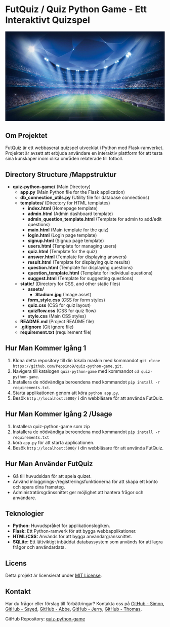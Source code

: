 # FutQuiz / Quiz Python Game - Ett Interaktivt Quizspel

![FutQuiz Banner](https://github.com/Peppino9/quiz-python-game/blob/main/static/assets/stadium.jpg)


## Om Projektet
FutQuiz är ett webbaserat quizspel utvecklat i Python med Flask-ramverket. Projektet är avsett att erbjuda användare en interaktiv plattform för att testa sina kunskaper inom olika områden relaterade till fotboll.


## Directory Structure /Mappstruktur

- **quiz-python-game/** (Main Directory) 
  - **app.py** (Main Python file for the Flask application)
  - **db_connection_utils.py** (Utility file for database connections)
  - **templates/** (Directory for HTML templates)
    - **index.html** (Homepage template)
    - **admin.html** (Admin dashboard template)
    - **admin_question_template.html** (Template for admin to add/edit questions)
    - **main.html** (Main template for the quiz)
    - **login.html** (Login page template)
    - **signup.html** (Signup page template)
    - **users.html** (Template for managing users)
    - **quiz.html** (Template for the quiz)
    - **answer.html** (Template for displaying answers)
    - **result.html** (Template for displaying quiz results)
    - **question.html** (Template for displaying questions)
    - **question_template.html** (Template for individual questions)
    - **suggest.html** (Template for suggesting questions)
  - **static/** (Directory for CSS, and other static files)
    - **assets/**
      - **Stadium.jpg** (Image asset)
    - **form_style.css** (CSS for form styles)
    - **quiz.css** (CSS for quiz layout)
    - **quizflow.css** (CSS for quiz flow)
    - **style.css** (Main CSS styles)
  - **README.md** (Project README file)
  - **.gitignore** (Git ignore file)
  - **requirement.txt** (requirement file)



## Hur Man Kommer Igång 1
1. Klona detta repository till din lokala maskin med kommandot `git clone https://github.com/Peppino9/quiz-python-game.git`.
2. Navigera till katalogen `quiz-python-game` med kommandot `cd quiz-python-game`.
3. Installera de nödvändiga beroendena med kommandot `pip install -r requirements.txt`.
4. Starta applikationen genom att köra `python app.py`.
5. Besök `http://localhost:5000/` i din webbläsare för att använda FutQuiz.

## Hur Man Kommer Igång 2 /Usage
1. Installera quiz-python-game som zip
2. Installera de nödvändiga beroendena med kommandot `pip install -r requirements.txt`
3. köra `app.py` för att starta applicationen.
4. Besök `http://localhost:5000/` i din webbläsare för att använda FutQuiz.

## Hur Man Använder FutQuiz
- Gå till huvudsidan för att spela quizet.
- Använd inloggnings-/registreringsfunktionerna för att skapa ett konto och spara dina framsteg.
- Administratörsgränssnittet ger möjlighet att hantera frågor och användare.

## Teknologier
- **Python:** Huvudspråket för applikationslogiken.
- **Flask:** Ett Python-ramverk för att bygga webbapplikationer.
- **HTML/CSS:** Används för att bygga användargränssnittet.
- **SQLite:** Ett lättviktigt inbäddat databassystem som används för att lagra frågor och användardata.

## Licens
Detta projekt är licensierat under [MIT License](https://github.com/Peppino9/quiz-python-game/blob/main/LICENSE).

## Kontakt
Har du frågor eller förslag till förbättringar? Kontakta oss på [GitHub - Simon](https://github.com/Peppino9/), [GitHub - Sayed](https://github.com/Biseda/), [GitHub - Abbe](https://github.com/Abbehamid/), [GitHub - Jerry](https://github.com/jaydiggz/), [GitHub - Thomas](https://github.com/thomasiordanescu/).




GitHub Repository: [quiz-python-game](https://github.com/Peppino9/quiz-python-game)